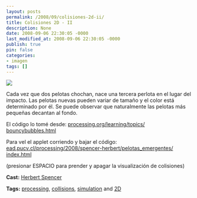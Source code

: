 ```yaml
---
layout: posts
permalink: /2008/09/colisiones-2d-ii/
title: Colisiones 2D - II
description: None
date: 2008-09-06 22:30:05 -0000
last_modified_at: 2008-09-06 22:30:05 -0000
publish: true
pin: false
categories:
- imagen
tags: []
---
```

[![](http://ts.vimeo.com/622/659/62265978_200.jpg)](http://vimeo.com/1679994)

Cada vez que dos pelotas chochan, nace una tercera perlota en el lugar del impacto. Las pelotas nuevas pueden variar de tamaño y el color está determinado por él. Se puede observar que naturalmente las pelotas más pequeñas decantan al fondo.  
  
El código lo tomé desde: [processing.org/​learning/​topics/​bouncybubbles.html](http://processing.org/learning/topics/bouncybubbles.html)  
  
Para vel el applet corriendo y bajar el código:  
[ead.pucv.cl/​processing/​2008/​spencer-herbert/​pelotas_emergentes/​index.html](http://www.ead.pucv.cl/processing/2008/spencer-herbert/pelotas_emergentes/index.html)  
  
(presionar ESPACIO para prender y apagar la visualización de colisiones)

**Cast:** [Herbert Spencer](http://hspencer)

**Tags:** [processing](http://vimeo.com/tag%3Aprocessing), [collisions](http://vimeo.com/tag%3Acollisions), [simulation](http://vimeo.com/tag%3Asimulation) and [2D](http://vimeo.com/tag%3A2d)

